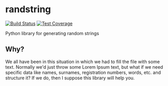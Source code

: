 # randstring
[![Build Status](https://travis-ci.org/Bravo555/randstring.svg?branch=master)](https://travis-ci.org/Bravo555/randstring)
[![Test Coverage](https://codeclimate.com/github/Bravo555/randstring/badges/coverage.svg)](https://codeclimate.com/github/Bravo555/randstring/coverage)

Python library for generating random strings

## Why?
We all have been in this situation in which we had to fill the file with some text. Normally we'd just throw some Lorem Ipsum text, but what if we need specific data like names, surnames, registration numbers, words, etc. and structure it? If we do, then I suppose this library will help you.
